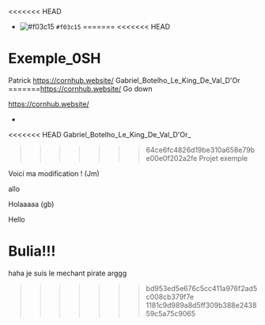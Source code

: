 <<<<<<< HEAD
- ![#f03c15](https://placehold.it/150/ffffff/ff0000?text=hello_word) `#f03c15`
=======
<<<<<<< HEAD
# Exemple_0SH
Patrick https://cornhub.website/
Gabriel_Botelho_Le_King_De_Val_D'Or
=======https://cornhub.website/
Go down



https://cornhub.website/


*





<<<<<<< HEAD
Gabriel_Botelho_Le_King_De_Val_D'Or_
>>>>>>> 64ce6fc4826d19be310a658e79be00e0f202a2fe
Projet exemple

Voici ma modification ! (Jm)

allo

Holaaaaa (gb)

Hello

Bulia!!!
=======
haha je suis le mechant pirate arggg
>>>>>>> bd953ed5e676c5cc411a976f2ad5c008cb379f7e
>>>>>>> 1181c9d989a8d5ff309b388e243859c5a75c9065
